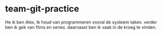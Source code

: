 # team-git-practice


He ik ben Alex, Ik houd van programmeren vooral de systeem taken. verder ben ik gek van films en series. daarnaast ben ik vaak in de kroeg te vinden.